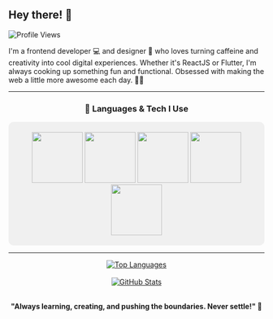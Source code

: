 <div align="left">
    <h2>Hey there! 👋</h2>
  <img src="https://komarev.com/ghpvc/?username=finnynj&&style=flat-square&color=red&label=Profile+Views" alt="Profile Views" />
  <p>I'm a frontend developer 💻 and designer 🎨 who loves turning caffeine and creativity into cool digital experiences. Whether it's ReactJS or Flutter, I'm always cooking up something fun and functional. Obsessed with making the web a little more awesome each day. 🚀😎</p>
</div>

---

<div align="center">
  <h3>🔧 Languages & Tech I Use</h3>
  <div style="background-color:#f0f0f0; padding: 20px; border-radius: 10px;">
    <img src="https://media3.giphy.com/media/ln7z2eWriiQAllfVcn/200w.webp" width="100" />
    <img src="https://i.giphy.com/media/eNAsjO55tPbgaor7ma/200w.webp" width="100" />
    <img src="https://i.giphy.com/media/VgGthkhUvGgOit7Y9i/200.webp" width="100" />
    <img src="https://i.giphy.com/media/KzJkzjggfGN5Py6nkT/200.webp" width="100" />
    <img src="https://i.giphy.com/media/IdyAQJVN2kVPNUrojM/200.webp" width="100" />
  </div>
</div>

---

<div align="center">
  <a href="https://github.com/finnynj">
    <img src="https://github-readme-stats.vercel.app/api/top-langs/?username=finnynj&theme=graywhite&hide_langs_below=1&hide_border=true" alt="Top Languages" />
  </a>
</div>

<br/>

<div align="center">
  <a href="https://github.com/finnynj">
    <img src="https://github-readme-stats.vercel.app/api?username=finnynj&show_icons=true&count_private=true" alt="GitHub Stats" />
  </a>
</div>

<br/>

<div align="center">
  <p><strong>"Always learning, creating, and pushing the boundaries. Never settle!" 🚀</strong></p>
</div>
